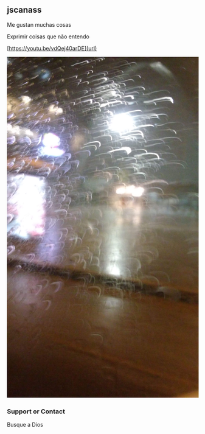 ## jscanass

Me gustan muchas cosas

Exprimir coisas que não entendo

[https://youtu.be/vdQej40arDE](url)


![Image](https://github.com/jscanass/jscanass.github.io/blob/master/IMG-20190421-WA0016.jpeg)





### Support or Contact

Busque a Dios
